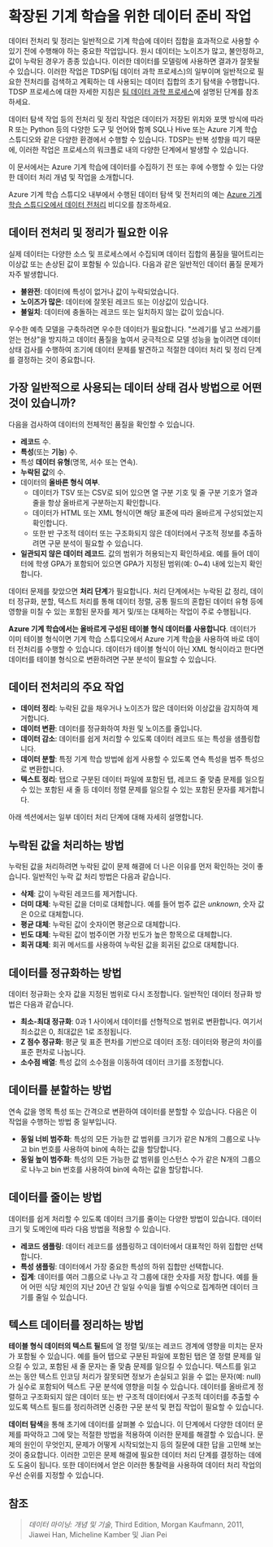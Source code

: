 <properties
	pageTitle="확장된 기계 학습을 위한 데이터 준비 작업 | Microsoft Azure"
	description="기계 학습을 준비하기 위해 데이터를 전처리 및 정리."
	services="machine-learning"
	documentationCenter=""
	authors="bradsev"
	manager="jhubbard"
	editor="cgronlun" />

<tags
	ms.service="machine-learning"
	ms.workload="data-services"
	ms.tgt_pltfrm="na"
	ms.devlang="na"
	ms.topic="article"
	ms.date="09/19/2016" 
	ms.author="bradsev" />


# 확장된 기계 학습을 위한 데이터 준비 작업

데이터 전처리 및 정리는 일반적으로 기계 학습에 데이터 집합을 효과적으로 사용할 수 있기 전에 수행해야 하는 중요한 작업입니다. 원시 데이터는 노이즈가 많고, 불안정하고, 값이 누락된 경우가 종종 있습니다. 이러한 데이터를 모델링에 사용하면 결과가 잘못될 수 있습니다. 이러한 작업은 TDSP(팀 데이터 과학 프로세스)의 일부이며 일반적으로 필요한 전처리를 검색하고 계획하는 데 사용되는 데이터 집합의 초기 탐색을 수행합니다. TDSP 프로세스에 대한 자세한 지침은 [팀 데이터 과학 프로세스](https://azure.microsoft.com/documentation/learning-paths/cortana-analytics-process/)에 설명된 단계를 참조하세요.

데이터 탐색 작업 등의 전처리 및 정리 작업은 데이터가 저장된 위치와 포맷 방식에 따라 R 또는 Python 등의 다양한 도구 및 언어와 함께 SQL나 Hive 또는 Azure 기계 학습 스튜디오와 같은 다양한 환경에서 수행할 수 있습니다. TDSP는 반복 성향을 띠기 때문에, 이러한 작업은 프로세스의 워크플로 내의 다양한 단계에서 발생할 수 있습니다.

이 문서에서는 Azure 기계 학습에 데이터를 수집하기 전 또는 후에 수행할 수 있는 다양한 데이터 처리 개념 및 작업을 소개합니다.

Azure 기계 학습 스튜디오 내부에서 수행된 데이터 탐색 및 전처리의 예는 [Azure 기계 학습 스튜디오에서 데이터 전처리](https://azure.microsoft.com/documentation/videos/preprocessing-data-in-azure-ml-studio/) 비디오를 참조하세요.


## 데이터 전처리 및 정리가 필요한 이유

실제 데이터는 다양한 소스 및 프로세스에서 수집되며 데이터 집합의 품질을 떨어트리는 이상값 또는 손상된 값이 포함될 수 있습니다. 다음과 같은 일반적인 데이터 품질 문제가 자주 발생합니다.

* **불완전**: 데이터에 특성이 없거나 값이 누락되었습니다.
* **노이즈가 많은**: 데이터에 잘못된 레코드 또는 이상값이 있습니다.
* **불일치**: 데이터에 충돌하는 레코드 또는 일치하지 않는 값이 있습니다.

우수한 예측 모델을 구축하려면 우수한 데이터가 필요합니다. "쓰레기를 넣고 쓰레기를 얻는 현상"을 방지하고 데이터 품질을 높여서 궁극적으로 모델 성능을 높이려면 데이터 상태 검사를 수행하여 조기에 데이터 문제를 발견하고 적절한 데이터 처리 및 정리 단계를 결정하는 것이 중요합니다.

## 가장 일반적으로 사용되는 데이터 상태 검사 방법으로 어떤 것이 있습니까?

다음을 검사하여 데이터의 전체적인 품질을 확인할 수 있습니다.

* **레코드** 수.
* **특성**(또는 **기능**) 수.
* 특성 **데이터 유형**(명목, 서수 또는 연속).
* **누락된 값**의 수.
* 데이터의 **올바른 형식 여부**.
	* 데이터가 TSV 또는 CSV로 되어 있으면 열 구분 기호 및 줄 구분 기호가 열과 줄을 항상 올바르게 구분하는지 확인합니다.
	* 데이터가 HTML 또는 XML 형식이면 해당 표준에 따라 올바르게 구성되었는지 확인합니다.
	* 또한 반 구조적 데이터 또는 구조화되지 않은 데이터에서 구조적 정보를 추출하려면 구문 분석이 필요할 수 있습니다.
* **일관되지 않은 데이터 레코드**. 값의 범위가 허용되는지 확인하세요. 예를 들어 데이터에 학생 GPA가 포함되어 있으면 GPA가 지정된 범위(예: 0~4) 내에 있는지 확인합니다.

데이터 문제를 찾았으면 **처리 단계**가 필요합니다. 처리 단계에서는 누락된 값 정리, 데이터 정규화, 분할, 텍스트 처리를 통해 데이터 정렬, 공통 필드의 혼합된 데이터 유형 등에 영향을 미칠 수 있는 포함된 문자를 제거 및/또는 대체하는 작업이 주로 수행됩니다.

**Azure 기계 학습에서는 올바르게 구성된 테이블 형식 데이터를 사용합니다**. 데이터가 이미 테이블 형식이면 기계 학습 스튜디오에서 Azure 기계 학습을 사용하여 바로 데이터 전처리를 수행할 수 있습니다. 데이터가 테이블 형식이 아닌 XML 형식이라고 한다면 데이터를 테이블 형식으로 변환하려면 구분 분석이 필요할 수 있습니다.

## 데이터 전처리의 주요 작업

* **데이터 정리**: 누락된 값을 채우거나 노이즈가 많은 데이터와 이상값을 감지하여 제거합니다.
* **데이터 변환**: 데이터를 정규화하여 차원 및 노이즈를 줄입니다.
* **데이터 감소**: 데이터를 쉽게 처리할 수 있도록 데이터 레코드 또는 특성을 샘플링합니다.
* **데이터 분할**: 특정 기계 학습 방법에 쉽게 사용할 수 있도록 연속 특성을 범주 특성으로 변환합니다.
* **텍스트 정리**: 탭으로 구분된 데이터 파일에 포함된 탭, 레코드 줄 맞춤 문제를 일으킬 수 있는 포함된 새 줄 등 데이터 정렬 문제를 일으킬 수 있는 포함된 문자를 제거합니다.

아래 섹션에서는 일부 데이터 처리 단계에 대해 자세히 설명합니다.

## 누락된 값을 처리하는 방법

누락된 값을 처리하려면 누락된 값이 문제 해결에 더 나은 이유를 먼저 확인하는 것이 좋습니다. 일반적인 누락 값 처리 방법은 다음과 같습니다.

* **삭제**: 값이 누락된 레코드를 제거합니다.
* **더미 대체**: 누락된 값을 더미로 대체합니다. 예를 들어 범주 값은 _unknown_, 숫자 값은 0으로 대체합니다.
* **평균 대체**: 누락된 값이 숫자이면 평균으로 대체합니다.
* **빈도 대체**: 누락된 값이 범주이면 가장 빈도가 높은 항목으로 대체합니다.
* **회귀 대체**: 회귀 메서드를 사용하여 누락된 값을 회귀된 값으로 대체합니다.

## 데이터를 정규화하는 방법

데이터 정규화는 숫자 값을 지정된 범위로 다시 조정합니다. 일반적인 데이터 정규화 방법은 다음과 같습니다.

* **최소-최대 정규화**: 0과 1 사이에서 데이터를 선형적으로 범위로 변환합니다. 여기서 최소값은 0, 최대값은 1로 조정됩니다.
* **Z 점수 정규화**: 평균 및 표준 편차를 기반으로 데이터 조정: 데이터와 평균의 차이를 표준 편차로 나눕니다.
* **소수점 배열**: 특성 값의 소수점을 이동하여 데이터 크기를 조정합니다.

## 데이터를 분할하는 방법

연속 값을 명목 특성 또는 간격으로 변환하여 데이터를 분할할 수 있습니다. 다음은 이 작업을 수행하는 방법 중 일부입니다.

* **동일 너비 범주화**: 특성의 모든 가능한 값 범위를 크기가 같은 N개의 그룹으로 나누고 bin 번호를 사용하여 bin에 속하는 값을 할당합니다.
* **동일 높이 범주화**: 특성의 모든 가능한 값 범위를 인스턴스 수가 같은 N개의 그룹으로 나누고 bin 번호를 사용하여 bin에 속하는 값을 할당합니다.

## 데이터를 줄이는 방법

데이터를 쉽게 처리할 수 있도록 데이터 크기를 줄이는 다양한 방법이 있습니다. 데이터 크기 및 도메인에 따라 다음 방법을 적용할 수 있습니다.

* **레코드 샘플링**: 데이터 레코드를 샘플링하고 데이터에서 대표적인 하위 집합만 선택합니다.
* **특성 샘플링**: 데이터에서 가장 중요한 특성의 하위 집합만 선택합니다.
* **집계**: 데이터를 여러 그룹으로 나누고 각 그룹에 대한 숫자를 저장 합니다. 예를 들어 어떤 식당 체인의 지난 20년 간 일일 수익을 월별 수익으로 집계하면 데이터 크기를 줄일 수 있습니다.

## 텍스트 데이터를 정리하는 방법

**테이블 형식 데이터의 텍스트 필드**에 열 정렬 및/또는 레코드 경계에 영향을 미치는 문자가 포함될 수 있습니다. 예를 들어 탭으로 구분된 파일에 포함된 탭은 열 정렬 문제를 일으킬 수 있고, 포함된 새 줄 문자는 줄 맞춤 문제를 일으킬 수 있습니다. 텍스트를 읽고 쓰는 동안 텍스트 인코딩 처리가 잘못되면 정보가 손실되고 읽을 수 없는 문자(예: null)가 실수로 포함되어 텍스트 구문 분석에 영향을 미칠 수 있습니다. 데이터를 올바르게 정렬하고 구조화되지 않은 데이터 또는 반 구조적 데이터에서 구조적 데이터를 추출할 수 있도록 텍스트 필드를 정리하려면 신중한 구문 분석 및 편집 작업이 필요할 수 있습니다.

**데이터 탐색**을 통해 초기에 데이터를 살펴볼 수 있습니다. 이 단계에서 다양한 데이터 문제를 파악하고 그에 맞는 적절한 방법을 적용하여 이러한 문제를 해결할 수 있습니다. 문제의 원인이 무엇인지, 문제가 어떻게 시작되었는지 등의 질문에 대한 답을 고민해 보는 것이 중요합니다. 이러한 고민은 문제 해결에 필요한 데이터 처리 단계를 결정하는 데에도 도움이 됩니다. 또한 데이터에서 얻은 이러한 통찰력을 사용하여 데이터 처리 작업의 우선 순위를 지정할 수 있습니다.

## 참조

>*데이터 마이닝: 개념 및 기술*, Third Edition, Morgan Kaufmann, 2011, Jiawei Han, Micheline Kamber 및 Jian Pei

<!---HONumber=AcomDC_0921_2016-->